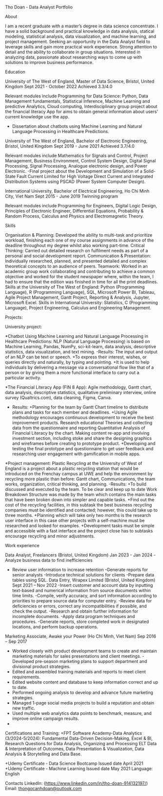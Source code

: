 Tho Doan - Data Analyst Portfolio

About

I am a recent graduate with a master’s degree in data science concentrate. I have a solid background and practical knowledge in data analysis, statical modeling, statistical analysis, data visualization, and machine 
learning, and project management. 
Seeking an opportunity in  the Data Analyst field to leverage skills and gain more practical work experience. Strong attention to detail and the ability to collaborate in group situations. Interested in analyzing data, passionate about researching ways to come up with solutions to improve business performance. 
 
Education

University of The West of England, Master of Data Science, Bristol, United Kingdom	Sept 2021 - October 2022
Achieved 3.3/4.0

Relevant modules include Programming for Data Science: Python, Data Management fundamentals, Statistical Inference, Machine Learning and predictive Analytics, Cloud computing, Interdisciplinary group project about the financial literacy App for aims to obtain general information about users' current knowledge use the app.  
- Dissertation  about chatbots using Machine Learning and Natural Language Processing in Healthcare Predictions.
  
University of The West of England, Bachelor of Electronic Engineering, Bristol, United Kingdom 	Sept 2019 - June 2021
Achieved 3.7/4.0

Relevant modules include Mathematics for Signals and Control, Project Management, Business Environment, Control System Design, Digital Signal Processing, Signal Processing, Analogue electronic design, and Power Electronic.
-Final project about the Development and Simulation of a Solid-State Fault Current Limited for High Voltage Direct Current and Integrated Distribution Systems using PSCAD (Power System Computer Design).

International University, Bachelor of Electrical Engineering, Ho Chi Minh City, Viet Nam	 Sept 2015 - June 2019
Twinning program

Relevant modules include Programming for Engineers, Digital Logic Design, Principles of Electronic Engineer, Differential Equations, Probability & Random Process, Calculus and Physics and Electromagnetic Theory.

Skills

Organisation & Planning: Developed the ability to multi-task and prioritize workload, finishing each one of my course assignments in advance of the deadline throughout my degree whilst also working part-time.
Critical Thinking: Carried out detailed research on fulfilment needs as part of a personal and social development report.
Communication & Presentation: Individually researched, planned, and presented detailed and complex theoretical concepts to an audience of peers.
Teamwork: Worked in an academic group work collaborating and contributing to achieve a common objective and worked for the student newspaper where, within the team, I had to ensure that the edition was finished in time for all the print deadlines.
Skills at the University of The West of England: 
Python (Programming Language), R (Programming Language), SQL, Microsoft Power BI, Tableau, Agile Project Management, Gantt Project, Reporting & Analysis, Jupyter, Microsoft Excel.
Skills in International University: 
Statistics, C (Programming Language), Project Engineering, Calculus and Engineering Management.

Projects:

University project:

*Chatbot Using Machine Learning and Natural Language Processing in Healthcare Predictions: NLP (Natural Language Processing) is based on Machine Learning, Pandas, NumPy, sci-kit-learn, data analysis, descriptive statistics, data visualization, and text mining.
-Results:
The input and output of an NLP can be text or speech.
+To express their interest, wishes, or queries directly and naturally, by typing and pointing.
+It is used to help individuals by delivering a message via a conversational flow like that of a person or by giving them a more functional interface to carry out a particular activity.

*The Financial Literacy App (FIN 8 App): Agile methodology, Gantt chart, data analysis, descriptive statistics, qualitative preliminary interview, online survey (Qualtrics.com), data cleaning, Figma, Canva.
- Results:
+Planning for the team by Gantt Chart timeline to distribute plans and tasks for each member and deadlines.
+Using Agile methodology encourages continuous development to receive the best improvement products. 
Research educational Theories and collecting data from the questionnaire and reporting Quantitative Analysis of Financial Literacy by the chart.
Making content re-app and involving investment section, including stoke and share the designing graphics and wireframes before creating to prototype product.
+Developing and testing the final prototype and questionnaire to get user feedback and researching user engagement with gamification in mobile apps.

*Project management:
Plastic Recycling at the University of West of England is a project about a plastic recycling station that would be introduced on the Frenchay campus at UWE and help the environment by recycling more plastic than before: Gantt chart, Communications, the team works, organization, critical thinking, and planning.
-Results:
+To build discussed and executed by the team.
To be clear and keep up to date Work Breakdown Structure was made by the team which contains the main tasks that have been broken down into simpler and capable tasks. 
+Find out the cost of the recycling facilities, in this subtask the best business recycling companies must be identified and contacted; however, this could take up to three months. 
+Planning which will take only two months is the research user interface in this case other projects with a self-machine must be researched and looked for examples.
+Development tasks must be simple and accessible with a fast interface and the project close has to subtasks encourage recycling and minor adjustments.

Work experience

Data Analyst, Freelancers (Bristol, United Kingdom)	Jan 2023 - Jan 2024
-Analyze business data to find inefficiencies        
- Review user information to increase retention
-Generate reports for senior analysts
-Introduce technical solutions for clients 
-Prepare data tables using SQL.
Data Entry, Wrapex Limited (Bristol, United Kingdom)	Sept 2021 – Nov 2022
-Insert customer and account data by inputting text-based and numerical information from source documents within time limits.
-Compile, verify accuracy, and sort information according to priorities to prepare source data for computer entry.
-Review data for deficiencies or errors, correct any incompatibilities if possible, and check the output.
-Research and obtain further information for incomplete documents.
-Apply data program techniques and procedures.
-Generate reports, store completed work in designated locations, and perform backup operations.

 Marketing Associate, Awake your Power (Ho Chi Minh, Viet Nam)	Sep 2016 – Sep 2017
- Worked closely with product development teams to create and maintain marketing materials for sales presentations and client meetings.
-Developed pre-season marketing plans to support department and divisional product strategies.
- Edited and assembled training materials and reports to meet client requirements.
- Edited website content and database to keep information correct and up to date.
- Performed ongoing analysis to develop and advance future marketing strategies.
- Managed 1-page social media projects to build a reputation and obtain new traffic.
- Used multiple web analytics data points to benchmark, measure, and improve online campaign results.
- 
Certifications and Training:
+FPT Software Academy-Data Analytics (3/2024-5/2024): Fundamental Data-Driven Decision-Making, Excel & BI, Research Questions for Data Analysis, Organizing and Processing ELT Data & Interpretation of Outcomes, Data Presentation & Visualization, Data Analysis & Storytelling and Data Base.

+Udemy Certificate - Data Science Bootcamp Issued date April 2021
+Udemy Certificate - Machine Learning Issued date May 2021
Language: English


Contacts
LinkedIn: (https://www.linkedin.com/in/tho-doan-914132197/)
Email: thongocanhdoan@outlook.com
